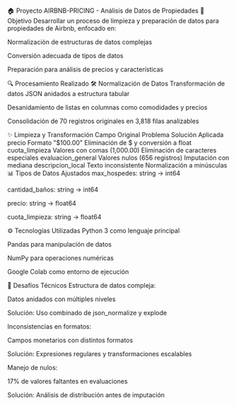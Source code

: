 🏠 Proyecto AIRBNB-PRICING - Análisis de Datos de Propiedades
📌 Objetivo
Desarrollar un proceso de limpieza y preparación de datos para propiedades de Airbnb, enfocado en:

Normalización de estructuras de datos complejas

Conversión adecuada de tipos de datos

Preparación para análisis de precios y características

🔍 Procesamiento Realizado
🛠️ Normalización de Datos
Transformación de datos JSON anidados a estructura tabular

Desanidamiento de listas en columnas como comodidades y precios

Consolidación de 70 registros originales en 3,818 filas analizables

✨ Limpieza y Transformación
Campo Original	Problema	Solución Aplicada
precio	Formato "$100.00"	Eliminación de $ y conversión a float
cuota_limpieza	Valores con comas (1,000.00)	Eliminación de caracteres especiales
evaluacion_general	Valores nulos (656 registros)	Imputación con mediana
descripcion_local	Texto inconsistente	Normalización a minúsculas
📊 Tipos de Datos Ajustados
max_hospedes: string → int64

cantidad_baños: string → int64

precio: string → float64

cuota_limpieza: string → float64

⚙️ Tecnologías Utilizadas
Python 3 como lenguaje principal

Pandas para manipulación de datos

NumPy para operaciones numéricas

Google Colab como entorno de ejecución

🚨 Desafíos Técnicos
Estructura de datos compleja:

Datos anidados con múltiples niveles

Solución: Uso combinado de json_normalize y explode

Inconsistencias en formatos:

Campos monetarios con distintos formatos

Solución: Expresiones regulares y transformaciones escalables

Manejo de nulos:

17% de valores faltantes en evaluaciones

Solución: Análisis de distribución antes de imputación